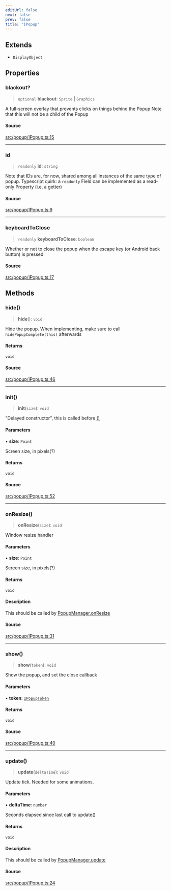 ```yaml
---
editUrl: false
next: false
prev: false
title: "IPopup"
---
```


## Extends

- `DisplayObject`

## Properties

### blackout?

> `optional` **blackout**: `Sprite` \| `Graphics`

A full-screen overlay that prevents clicks on things behind the Popup
Note that this will not be a child of the Popup

#### Source

[src/popup/IPopup.ts:15](https://github.com/relishinc/dill-pixel/blob/543438455c9a47928084300159416186c2aa1095/src/popup/IPopup.ts#L15)

***

### id

> `readonly` **id**: `string`

Note that IDs are, for now, shared among all instances of the same type of popup.
Typescript quirk: a `readonly` Field can be implemented as a read-only Property (i.e. a getter)

#### Source

[src/popup/IPopup.ts:9](https://github.com/relishinc/dill-pixel/blob/543438455c9a47928084300159416186c2aa1095/src/popup/IPopup.ts#L9)

***

### keyboardToClose

> `readonly` **keyboardToClose**: `boolean`

Whether or not to close the popup when the escape key (or Android back button) is pressed

#### Source

[src/popup/IPopup.ts:17](https://github.com/relishinc/dill-pixel/blob/543438455c9a47928084300159416186c2aa1095/src/popup/IPopup.ts#L17)

## Methods

### hide()

> **hide**(): `void`

Hide the popup.
When implementing, make sure to call `hidePopupComplete(this)` afterwards

#### Returns

`void`

#### Source

[src/popup/IPopup.ts:46](https://github.com/relishinc/dill-pixel/blob/543438455c9a47928084300159416186c2aa1095/src/popup/IPopup.ts#L46)

***

### init()

> **init**(`size`): `void`

"Delayed constructor", this is called before [()](../../../../../../api/interfaces/ipopup/#show)

#### Parameters

• **size**: `Point`

Screen size, in pixels(?)

#### Returns

`void`

#### Source

[src/popup/IPopup.ts:52](https://github.com/relishinc/dill-pixel/blob/543438455c9a47928084300159416186c2aa1095/src/popup/IPopup.ts#L52)

***

### onResize()

> **onResize**(`size`): `void`

Window resize handler

#### Parameters

• **size**: `Point`

Screen size, in pixels(?)

#### Returns

`void`

#### Description

This should be called by [PopupManager.onResize](../../../../../../api/classes/popupmanager/#onresize)

#### Source

[src/popup/IPopup.ts:31](https://github.com/relishinc/dill-pixel/blob/543438455c9a47928084300159416186c2aa1095/src/popup/IPopup.ts#L31)

***

### show()

> **show**(`token`): `void`

Show the popup, and set the close callback

#### Parameters

• **token**: [`IPopupToken`](/api/interfaces/ipopuptoken/)

#### Returns

`void`

#### Source

[src/popup/IPopup.ts:40](https://github.com/relishinc/dill-pixel/blob/543438455c9a47928084300159416186c2aa1095/src/popup/IPopup.ts#L40)

***

### update()

> **update**(`deltaTime`): `void`

Update tick. Needed for some animations.

#### Parameters

• **deltaTime**: `number`

Seconds elapsed since last call to update()

#### Returns

`void`

#### Description

This should be called by [PopupManager.update](../../../../../../api/classes/popupmanager/#update)

#### Source

[src/popup/IPopup.ts:24](https://github.com/relishinc/dill-pixel/blob/543438455c9a47928084300159416186c2aa1095/src/popup/IPopup.ts#L24)
